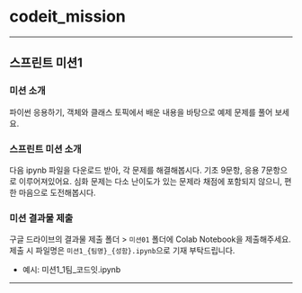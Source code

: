 # codeit_mission
---
## 스프린트 미션1
### 미션 소개
파이썬 응용하기, 객체와 클래스 토픽에서 배운 내용을 바탕으로 예제 문제를 풀어 보세요.

### 스프린트 미션 소개
다음 ipynb 파일을 다운로드 받아, 각 문제를 해결해봅시다.
기초 9문항, 응용 7문항으로 이루어져있어요.
심화 문제는 다소 난이도가 있는 문제라 채점에 포함되지 않으니, 편한 마음으로 도전해봅시다.

### 미션 결과물 제출
구글 드라이브의 결과물 제출 폴더 > `미션01` 폴더에 Colab Notebook을 제출해주세요.
제출 시 파일명은 `미션1_{팀명}_{성함}.ipynb`으로 기재 부탁드립니다.

- 예시: 미션1_1팀_코드잇.ipynb

---
